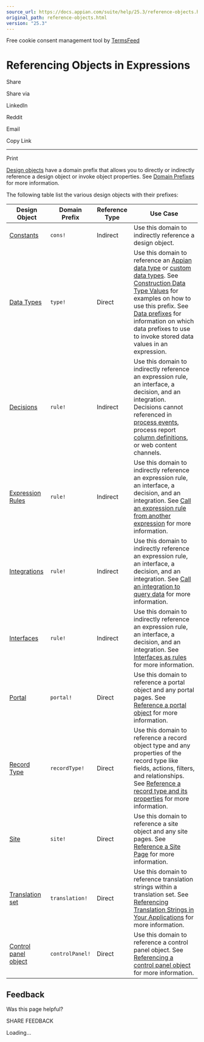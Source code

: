 ```yaml
---
source_url: https://docs.appian.com/suite/help/25.3/reference-objects.html
original_path: reference-objects.html
version: "25.3"
---
```


Free cookie consent management tool by [TermsFeed](https://www.termsfeed.com/)

# Referencing Objects in Expressions

Share

Share via

LinkedIn

Reddit

Email

Copy Link

* * *

Print

[Design objects](design-objects.html) have a domain prefix that allows you to directly or indirectly reference a design object or invoke object properties. See [Domain Prefixes](domain_prefixes.html) for more information.

The following table list the various design objects with their prefixes:

| Design Object | Domain Prefix | Reference Type | Use Case |
| --- | --- | --- | --- |
| [Constants](Constants.html) | `cons!` | Indirect | Use this domain to indirectly reference a design object. |
| [Data Types](Appian_Data_Types.html) | `type!` | Direct | Use this domain to reference an [Appian data type](Appian_Data_Types.html#complex-system-data-types) or [custom data types](Custom_Data_Types.html). See [Construction Data Type Values](constructing-data-type-values.html) for examples on how to use this prefix. See [Data prefixes](domain_prefixes.html#data-prefixes) for information on which data prefixes to use to invoke stored data values in an expression. |
| [Decisions](Decisions.html) | `rule!` | Indirect | Use this domain to indirectly reference an expression rule, an interface, a decision, and an integration. Decisions cannot referenced in [process events](Event_Triggers.html), process report [column definitions](Process_Reports.html), or web content channels. |
| [Expression Rules](Expression_Rules.html) | `rule!` | Indirect | Use this domain to indirectly reference an expression rule, an interface, a decision, and an integration. See [Call an expression rule from another expression](Expression_Rules.html#call-an-expression-rule-from-another-expression) for more information. |
| [Integrations](Integration_Object.html) | `rule!` | Indirect | Use this domain to indirectly reference an expression rule, an interface, a decision, and an integration. See [Call an integration to query data](Call_an_Integration.html#call-an-integration-to-query-data) for more information. |
| [Interfaces](interface_object.html) | `rule!` | Indirect | Use this domain to indirectly reference an expression rule, an interface, a decision, and an integration. See [Interfaces as rules](using_interfaces_in_appian.html#using-interfaces-with-other-objects) for more information. |
| [Portal](portal-object.html) | `portal!` | Direct | Use this domain to reference a portal object and any portal pages. See [Reference a portal object](fnc_scripting_urlforportal.html#referencing-portal-pages) for more information. |
| [Record Type](Create_a_Record_Type.html) | `recordType!` | Direct | Use this domain to reference a record object type and any properties of the record type like fields, actions, filters, and relationships. See [Reference a record type and its properties](reference-records.html) for more information. |
| [Site](sites_object.html) | `site!` | Direct | Use this domain to reference a site object and any site pages. See [Reference a Site Page](reference-sites.html) for more information. |
| [Translation set](translation-set-object.html) | `translation!` | Direct | Use this domain to reference translation strings within a translation set. See [Referencing Translation Strings in Your Applications](reference-translation-strings.html) for more information. |
| [Control panel object](control-panel-object.html) | `controlPanel!` | Direct | Use this domain to reference a control panel object. See [Referencing a control panel object](referencing-control-panel-objects.html) for more information. |

## Feedback

Was this page helpful?

SHARE FEEDBACK

Loading...